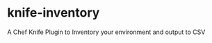 knife-inventory
===============

A Chef Knife Plugin to Inventory your environment and output to CSV